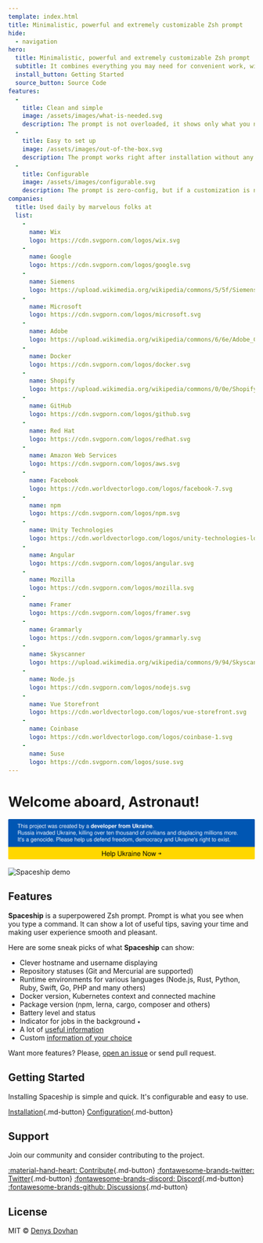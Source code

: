 ```yaml
---
template: index.html
title: Minimalistic, powerful and extremely customizable Zsh prompt
hide:
  - navigation
hero:
  title: Minimalistic, powerful and extremely customizable Zsh prompt
  subtitle: It combines everything you may need for convenient work, without unnecessary complications, like a real spaceship.
  install_button: Getting Started
  source_button: Source Code
features:
  -
    title: Clean and simple
    image: /assets/images/what-is-needed.svg
    description: The prompt is not overloaded, it shows only what you need at the moment (current directory, git branch, etc).
  -
    title: Easy to set up
    image: /assets/images/out-of-the-box.svg
    description: The prompt works right after installation without any additional configuration. install it and use it.
  -
    title: Configurable
    image: /assets/images/configurable.svg
    description: The prompt is zero-config, but if a customization is needed, it provides an easy-to-use interface for customization.
companies:
  title: Used daily by marvelous folks at
  list:
    -
      name: Wix
      logo: https://cdn.svgporn.com/logos/wix.svg
    -
      name: Google
      logo: https://cdn.svgporn.com/logos/google.svg
    -
      name: Siemens
      logo: https://upload.wikimedia.org/wikipedia/commons/5/5f/Siemens-logo.svg
    -
      name: Microsoft
      logo: https://cdn.svgporn.com/logos/microsoft.svg
    -
      name: Adobe
      logo: https://upload.wikimedia.org/wikipedia/commons/6/6e/Adobe_Corporate_logo.svg
    -
      name: Docker
      logo: https://cdn.svgporn.com/logos/docker.svg
    -
      name: Shopify
      logo: https://upload.wikimedia.org/wikipedia/commons/0/0e/Shopify_logo_2018.svg
    -
      name: GitHub
      logo: https://cdn.svgporn.com/logos/github.svg
    -
      name: Red Hat
      logo: https://cdn.svgporn.com/logos/redhat.svg
    -
      name: Amazon Web Services
      logo: https://cdn.svgporn.com/logos/aws.svg
    -
      name: Facebook
      logo: https://cdn.worldvectorlogo.com/logos/facebook-7.svg
    -
      name: npm
      logo: https://cdn.svgporn.com/logos/npm.svg
    -
      name: Unity Technologies
      logo: https://cdn.worldvectorlogo.com/logos/unity-technologies-logo.svg
    -
      name: Angular
      logo: https://cdn.svgporn.com/logos/angular.svg
    -
      name: Mozilla
      logo: https://cdn.svgporn.com/logos/mozilla.svg
    -
      name: Framer
      logo: https://cdn.svgporn.com/logos/framer.svg
    -
      name: Grammarly
      logo: https://cdn.svgporn.com/logos/grammarly.svg
    -
      name: Skyscanner
      logo: https://upload.wikimedia.org/wikipedia/commons/9/94/Skyscanner_Logo_LockupHorizontal_SkyBlue_RGB.svg
    -
      name: Node.js
      logo: https://cdn.svgporn.com/logos/nodejs.svg
    -
      name: Vue Storefront
      logo: https://cdn.worldvectorlogo.com/logos/vue-storefront.svg
    -
      name: Coinbase
      logo: https://cdn.worldvectorlogo.com/logos/coinbase-1.svg
    -
      name: Suse
      logo: https://cdn.svgporn.com/logos/suse.svg
---
```


# Welcome aboard, Astronaut!

[![SWUbanner](https://raw.githubusercontent.com/vshymanskyy/StandWithUkraine/main/banner-direct-single.svg)](https://stand-with-ukraine.pp.ua)

<div class="terminal-demo">
  <script id="asciicast-513451" src="https://asciinema.org/a/513451.js" data-autoplay="true" data-loop="true" data-preload="true" async></script>
  <noscript>
    <object class="asciicast" type="image/svg+xml" data="/assets/images/spaceship-demo.svg">
      <img src="/assets/images/spaceship-demo.gif" alt="Spaceship demo" />
    </object>
  </noscript>
</div>

## Features

**Spaceship** is a superpowered Zsh prompt. Prompt is what you see when you type a command. It can show a lot of useful tips, saving your time and making user experience smooth and pleasant.

Here are some sneak picks of what **Spaceship** can show:

- Clever hostname and username displaying
- Repository statuses (Git and Mercurial are supported)
- Runtime environments for various languages (Node.js, Rust, Python, Ruby, Swift, Go, PHP and many others)
- Docker version, Kubernetes context and connected machine
- Package version (npm, lerna, cargo, composer and others)
- Battery level and status
- Indicator for jobs in the background `✦`
- A lot of [useful information](/sections/index.md)
- Custom [information of your choice](/advanced/creating-section)

Want more features? Please, [open an issue](https://github.com/spaceship-prompt/yspaceship-prompt/issues/new/choose) or send pull request.

## Getting Started

Installing Spaceship is simple and quick. It's configurable and easy to use.

[Installation](/getting-started ""){.md-button} [Configuration](/config/intro ""){.md-button}

## Support

Join our community and consider contributing to the project.

[:material-hand-heart: Contribute](/contribute ""){.md-button} [:fontawesome-brands-twitter: Twitter](https//twitter.com/SpaceshipPrompt ""){.md-button} [:fontawesome-brands-discord: Discord](https://discord.gg/NTQWz8Dyt9 ""){.md-button} [:fontawesome-brands-github: Discussions](https://github.com/spaceship-prompt/spaceship-prompt/discussions/ ""){.md-button}

## License

MIT © [Denys Dovhan](http://denysdovhan.com)
